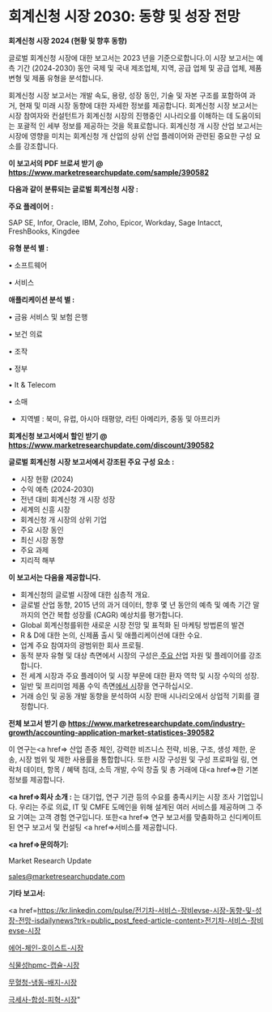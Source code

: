# 회계신청 시장 2030: 동향 및 성장 전망

<strong>회계신청 시장 2024 (현황 및 향후 동향)</strong>

글로벌 회계신청 시장에 대한 보고서는 2023 년을 기준으로합니다.이 시장 보고서는 예측 기간 (2024-2030) 동안 국제 및 국내 제조업체, 지역, 공급 업체 및 공급 업체, 제품 변형 및 제품 유형을 분석합니다.

회계신청 시장 보고서는 개발 속도, 용량, 성장 동인, 기술 및 자본 구조를 포함하여 과거, 현재 및 미래 시장 동향에 대한 자세한 정보를 제공합니다. 회계신청 시장 보고서는 시장 참여자와 컨설턴트가 회계신청 시장의 진행중인 시나리오를 이해하는 데 도움이되는 포괄적 인 세부 정보를 제공하는 것을 목표로합니다. 회계신청 개 시장 산업 보고서는 시장에 영향을 미치는 회계신청 개 산업의 상위 산업 플레이어와 관련된 중요한 구성 요소를 강조합니다.



<strong>이 보고서의 PDF 브로셔 받기 @ <a href=https://www.marketresearchupdate.com/sample/390582>https://www.marketresearchupdate.com/sample/390582</a></strong>



<strong>다음과 같이 분류되는 글로벌 회계신청 시장 :</strong>



<strong>주요 플레이어 :</strong>

SAP SE, Infor, Oracle, IBM, Zoho, Epicor, Workday, Sage Intacct, FreshBooks, Kingdee



<strong>유형 분석 별 :</strong>

• 소프트웨어

• 서비스



<strong>애플리케이션 분석 별 :</strong>

• 금융 서비스 및 보험 은행

• 보건 의료

• 조작

• 정부

• It & Telecom

• 소매

<ul>
  <li>지역별 : 북미, 유럽, 아시아 태평양, 라틴 아메리카, 중동 및 아프리카</li>
</ul>


<strong>회계신청 보고서에서 할인 받기 @ <a href=https://www.marketresearchupdate.com/discount/390582>https://www.marketresearchupdate.com/discount/390582</a></strong>



<strong>글로벌 회계신청 시장 보고서에서 강조된 주요 구성 요소 :</strong>
<ul>
  <li>시장 현황 (2024)</li>
  <li>수익 예측 (2024-2030)</li>
  <li>전년 대비 회계신청 개 시장 성장</li>
  <li>세계의 신흥 시장</li>
  <li>회계신청 개 시장의 상위 기업</li>
  <li>주요 시장 동인</li>
  <li>최신 시장 동향</li>
  <li>주요 과제</li>
  <li>지리적 해부</li>
</ul>


<strong>이 보고서는 다음을 제공합니다.</strong>
<ul>
  <li>회계신청의 글로벌 시장에 대한 심층적 개요.</li>
  <li>글로벌 산업 동향, 2015 년의 과거 데이터, 향후 몇 년 동안의 예측 및 예측 기간 말까지의 연간 복합 성장률 (CAGR) 예상치를 평가합니다.</li>
  <li>Global 회계신청를위한 새로운 시장 전망 및 표적화 된 마케팅 방법론의 발견</li>
  <li>R &amp; D에 대한 논의, 신제품 출시 및 애플리케이션에 대한 수요.</li>
  <li>업계 주요 참여자의 광범위한 회사 프로필.</li>
  <li>동적 분자 유형 및 대상 측면에서 시장의 구성은<a href=> 주요 산</a>업 자원 및 플레이어를 강조합니다.</li>
  <li>전 세계 시장과 주요 플레이어 및 시장 부문에 대한 환자 역학 및 시장 수익의 성장.</li>
  <li>일반 및 프리미엄 제품 수익 측면<a href=>에서 시</a>장을 연구하십시오.</li>
  <li>거래 승인 및 공동 개발 동향을 분석하여 시장 판매 시나리오에서 상업적 기회를 결정합니다.</li>
</ul>



<strong>전체 보고서 받기 @ <a href=https://www.marketresearchupdate.com/industry-growth/accounting-application-market-statistices-390582>https://www.marketresearchupdate.com/industry-growth/accounting-application-market-statistices-390582</a></strong>

이 연구는<a href=> 산업 존중</a> 체인, 강력한 비즈니스 전략, 비용, 구조, 생성 제한, 운송, 시장 범위 및 제한 사용률을 통합합니다. 또한 시장 구성원 및 구성 프로파일 링, 연락처 데이터, 항목 / 혜택 침대, 소득 개발, 수익 창출 및 총 거래에 대<a href=>한 기본 </a>정보를 제공합니다.



<strong><a href=>회사 소</a>개 :</strong>
는 대기업, 연구 기관 등의 수요를 충족시키는 시장 조사 기업입니다. 우리는 주로 의료, IT 및 CMFE 도메인을 위해 설계된 여러 서비스를 제공하며 그 주요 기여는 고객 경험 연구입니다. 또한<a href=> 연구 보</a>고서를 맞춤화하고 신디케이트 된 연구 보고서 및 컨설팅 <a href=>서비스</a>를 제공합니다.



<strong><a href=>문의하기:</a></strong>

Market Research Update

sales@marketresearchupdate.com



<strong>기타 보고서:</strong>

<a href=https://kr.linkedin.com/pulse/전기차-서비스-장비evse-시장-동향-및-성장-전망-isdailynews?trk=public_post_feed-article-content>전기차-서비스-장비evse-시장</a>

<a href=https://www.linkedin.com/pulse/에어-체인-호이스트-시장-동향-및-성장-전망-analytics-alchemy-360-analysis/>에어-체인-호이스트-시장</a>

<a href=https://www.linkedin.com/pulse/식물성hpmc-캡슐-시장-동향-및-성장-전망-data-dive-diaries-24-analysis-mc7wf/>식물성hpmc-캡슐-시장</a>

<a href=https://www.linkedin.com/pulse/무혈청-냉동-배지-시장-규모-및-성장-2023-survey-spotlight-pro-24-analysis-oxulf/>무혈청-냉동-배지-시장</a>

<a href=https://www.linkedin.com/pulse/극세사-합성-피혁-시장-경쟁-분석-및-성장-잠재력-2030-survey-spotlight-pro-24-analysis-fhewf/>극세사-합성-피혁-시장</a>"
